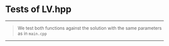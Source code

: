 # Tests of LV.hpp

***
> We test both functions against the solution with the same parameters as in `main.cpp`
***
